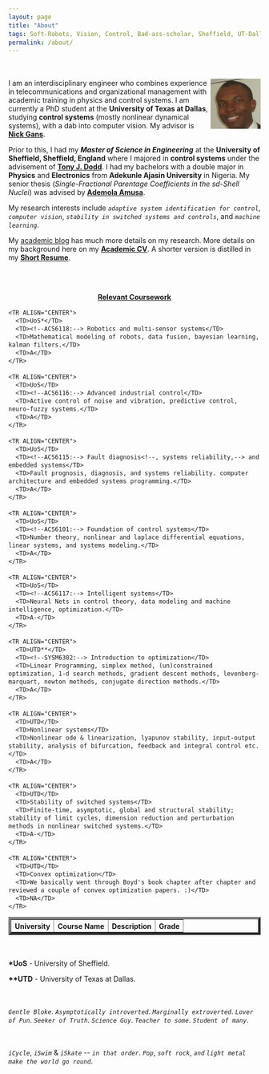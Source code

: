 ```yaml
---
layout: page
title: "About"
tags: Soft-Robots, Vision, Control, Bad-ass-scholar, Sheffield, UT-Dallas, Research-Assistant, Teaching-Assistant, RoboTec-Lab.
permalink: /about/
---
```


<br></br>
<img src="/downloads/Pat.jpg" alt="Me" align="right" style="width:100px;height:100px;">
I am an interdisciplinary engineer who combines experience in telecommunications and organizational management with academic training in physics and control systems. I am currently a PhD student at the **University of Texas at Dallas**, studying **control systems** (mostly nonlinear dynamical systems), with a dab into computer vision. My advisor is [**Nick Gans**](http://www.utdallas.edu/~ngans/). 

Prior to this, I had my _**Master of Science in Engineering**_ at the **University of Sheffield, Sheffield, England** where I majored in **control systems** under the advisement of [**Tony J. Dodd**](https://www.sheffield.ac.uk/acse/staff/tjd). 
I had my bachelors with a double major in **Physics** and **Electronics** from **Adekunle Ajasin University**  in Nigeria. My senior thesis (_Single-Fractional Parentage Coefficients in the sd-Shell Nuclei_) was advised by [**Ademola Amusa**](http://prabook.org/web/person-view.html?profileId=473412). 

My research interests include  _`adaptive system identification for control`_, _`computer vision`_, _`stability in switched systems and controls`_,  and _`machine learning`_. 

My [academic blog](http://lakehanne.github.io) has much more details on my research. More details on my background here on my [**Academic CV**](/downloads/resume/Resume_Work.pdf). A shorter version is distilled in my [**Short Resume**](/downloads/resume/Resume_ORD.pdf).

<br></br>
<b><u><center>Relevant Coursework</center></u></b>

<TABLE BORDER="5"    WIDTH="100%"   CELLPADDING="12" CELLSPACING="2">
<!--
    <TR>
      <TH COLSPAN="4"><BR><H3>Relevant Coursework</H3>
      </TH>
    </TR>
-->
    <TR>      
      <TH>University</TH>
      <TH>Course Name</TH>
      <TH>Description</TH>
      <TH>Grade</TH>
    </TR>


    <TR ALIGN="CENTER">
      <TD>UoS*</TD>
      <TD><!--ACS6118:--> Robotics and multi-sensor systems</TD>  
      <TD>Mathematical modeling of robots, data fusion, bayesian learning, kalman filters.</TD>
      <TD>A</TD>    
    </TR>   

    <TR ALIGN="CENTER">
      <TD>UoS</TD>
      <TD><!--ACS6116:--> Advanced industrial control</TD> 
      <TD>Active control of noise and vibration, predictive control, neuro-fuzzy systems.</TD>
      <TD>A</TD>     
    </TR>  

    <TR ALIGN="CENTER">
      <TD>UoS</TD>
      <TD><!--ACS6115:--> Fault diagnosis<!--, systems reliability,--> and embedded systems</TD>  
      <TD>Fault prognosis, diagnosis, and systems reliability. computer architecture and embedded systems programming.</TD>
      <TD>A</TD>  
    </TR>  

    <TR ALIGN="CENTER">
      <TD>UoS</TD>
      <TD><!--ACS6101:--> Foundation of control systems</TD>   
      <TD>Number theory, nonlinear and laplace differential equations, linear systems, and systems modeling.</TD>
      <TD>A</TD>
    </TR>  

    <TR ALIGN="CENTER">
      <TD>UoS</TD>
      <TD><!--ACS6117:--> Intelligent systems</TD>  
      <TD>Neural Nets in control theory, data modeling and machine intelligence, optimization.</TD>
      <TD>A-</TD>   
    </TR>

    <TR ALIGN="CENTER">
      <TD>UTD**</TD>
      <TD><!--SYSM6302:--> Introduction to optimization</TD>    
      <TD>Linear Programming, simplex method, (un)constrained optimization, 1-d search methods, gradient descent methods, levenberg-marquart, newton methods, conjugate direction methods.</TD>
      <TD>A</TD>
    </TR> 

    <TR ALIGN="CENTER">
      <TD>UTD</TD>
      <TD>Nonlinear systems</TD>  
      <TD>Nonlinear ode & linearization, lyapunov stability, input-output stability, analysis of bifurcation, feedback and integral control etc. </TD>
      <TD>A</TD>
    </TR>   

    <TR ALIGN="CENTER">
      <TD>UTD</TD>
      <TD>Stability of switched systems</TD>
      <TD>Finite-time, asymptotic, global and structural stability; stability of limit cycles, dimension reduction and perturbation methods in nonlinear switched systems.</TD>
      <TD>A-</TD>
    </TR>    

    <TR ALIGN="CENTER">
      <TD>UTD</TD>
      <TD>Convex optimization</TD> 
      <TD>We basically went through Boyd's book chapter after chapter and reviewed a couple of convex optimization papers. :)</TD>
      <TD>NA</TD>
    </TR> 
 
</TABLE>
<br></br>
<b>*UoS</b> - University of Sheffield.

<b>**UTD</b> - University of Texas at Dallas.    


<br></br>
_`Gentle Bloke`_. _`Asymptotically introverted`_. _`Marginally extroverted`_. _`Lover of Pun`_. _`Seeker of Truth`_. _`Science Guy`_. _`Teacher to some`_. _`Student of many`_. 

<br></br>
_`iCycle`_, _`iSwim`_ & _`iSkate`_ -- _`in that order`_. _`Pop`_, _`soft rock`_, _`and`_ _`light metal`_ _`make the world go round`_.




